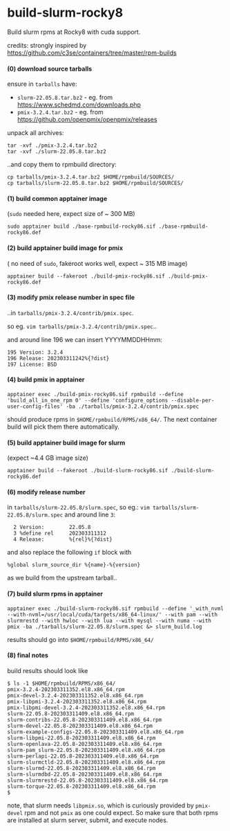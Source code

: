 # build-slurm-rocky8
Build slurm rpms at Rocky8 with cuda support.

credits:
strongly inspired by https://github.com/c3se/containers/tree/master/rpm-builds

#### (0) download source tarballs

ensure in  `tarballs` have:

* `slurm-22.05.8.tar.bz2` - eg. from https://www.schedmd.com/downloads.php
* `pmix-3.2.4.tar.bz2` - eg. from https://github.com/openpmix/openpmix/releases

unpack all archives:

```
tar -xvf ./pmix-3.2.4.tar.bz2
tar -xvf ./slurm-22.05.8.tar.bz2
```

..and copy them to rpmbuild directory:

```
cp tarballs/pmix-3.2.4.tar.bz2 $HOME/rpmbuild/SOURCES/
cp tarballs/slurm-22.05.8.tar.bz2 $HOME/rpmbuild/SOURCES/
```


#### (1) build common apptainer image

(`sudo` needed here, expect size of ~ 300 MB)

```
sudo apptainer build ./base-rpmbuild-rocky86.sif ./base-rpmbuild-rocky86.def
```

#### (2) build apptainer build image for pmix

( no need of `sudo`, fakeroot works well, expect ~ 315 MB image)

```
apptainer build --fakeroot ./build-pmix-rocky86.sif ./build-pmix-rocky86.def
```

#### (3) modify pmix release number in spec file

..in `tarballs/pmix-3.2.4/contrib/pmix.spec`.

so eg. `vim tarballs/pmix-3.2.4/contrib/pmix.spec`..

and around line 196 we can insert YYYYMMDDHHmm:

```
195 Version: 3.2.4
196 Release: 202303311242%{?dist}
197 License: BSD
```

#### (4) build pmix in apptainer

```
apptainer exec ./build-pmix-rocky86.sif rpmbuild --define 'build_all_in_one_rpm 0' --define 'configure_options --disable-per-user-config-files' -ba ./tarballs/pmix-3.2.4/contrib/pmix.spec
```

should produce rpms in `$HOME/rpmbuild/RPMS/x86_64/`. The next container build will pick them there automatically.


#### (5) build apptainer build image for slurm

(expect ~4.4 GB image size)

```
apptainer build --fakeroot ./build-slurm-rocky86.sif ./build-slurm-rocky86.def
```

#### (6) modify release number

in `tarballs/slurm-22.05.8/slurm.spec`, so eg.: `vim tarballs/slurm-22.05.8/slurm.spec` and around line `3`:

```
  2 Version:        22.05.8
  3 %define rel     202303311312
  4 Release:        %{rel}%{?dist}
```

and also replace the following `if` block with 

```
%global slurm_source_dir %{name}-%{version}
```

as we build from the upstream tarball..


#### (7) build slurm rpms in apptainer

```
apptainer exec ./build-slurm-rocky86.sif rpmbuild --define '_with_nvml --with-nvml=/usr/local/cuda/targets/x86_64-linux/' --with pam --with slurmrestd --with hwloc --with lua --with mysql --with numa --with pmix -ba ./tarballs/slurm-22.05.8/slurm.spec &> slurm_build.log
```

results should go into `$HOME/rpmbuild/RPMS/x86_64/`

#### (8) final notes

build results should look like 

```
$ ls -1 $HOME/rpmbuild/RPMS/x86_64/
pmix-3.2.4-202303311352.el8.x86_64.rpm
pmix-devel-3.2.4-202303311352.el8.x86_64.rpm
pmix-libpmi-3.2.4-202303311352.el8.x86_64.rpm
pmix-libpmi-devel-3.2.4-202303311352.el8.x86_64.rpm
slurm-22.05.8-202303311409.el8.x86_64.rpm
slurm-contribs-22.05.8-202303311409.el8.x86_64.rpm
slurm-devel-22.05.8-202303311409.el8.x86_64.rpm
slurm-example-configs-22.05.8-202303311409.el8.x86_64.rpm
slurm-libpmi-22.05.8-202303311409.el8.x86_64.rpm
slurm-openlava-22.05.8-202303311409.el8.x86_64.rpm
slurm-pam_slurm-22.05.8-202303311409.el8.x86_64.rpm
slurm-perlapi-22.05.8-202303311409.el8.x86_64.rpm
slurm-slurmctld-22.05.8-202303311409.el8.x86_64.rpm
slurm-slurmd-22.05.8-202303311409.el8.x86_64.rpm
slurm-slurmdbd-22.05.8-202303311409.el8.x86_64.rpm
slurm-slurmrestd-22.05.8-202303311409.el8.x86_64.rpm
slurm-torque-22.05.8-202303311409.el8.x86_64.rpm
$
```

note, that slurm needs `libpmix.so`, which is curiously provided by `pmix-devel` rpm and not `pmix` as one could expect. So make sure that both rpms are installed at slurm server, submit, and execute nodes.
